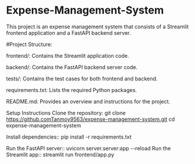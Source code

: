 # Expense-Management-System
This project is an expense management system that consists of a Streamlit frontend application and a FastAPI backend server.

#Project Structure:

frontend/: Contains the Streamlit application code.

backend/: Contains the FastAPI backend server code.

tests/: Contains the test cases for both frontend and backend.

requirements.txt: Lists the required Python packages.

README.md: Provides an overview and instructions for the project.

Setup Instructions
Clone the repository:
git clone https://github.comTanmoy9563/expense-management-system.git
cd expense-management-system

Install dependencies::
 pip install -r requirements.txt

Run the FastAPI server::
 uvicorn server.server:app --reload
Run the Streamlit app::
 streamlit run frontend/app.py
